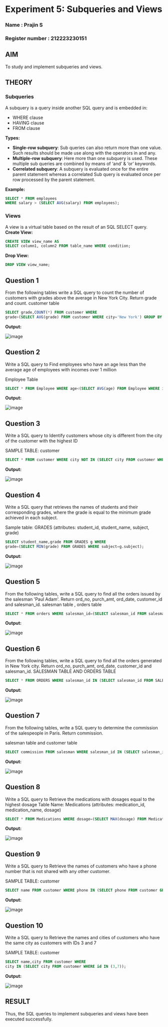 # Experiment 5: Subqueries and Views

### Name : Prajin S
### Register number : 212223230151

## AIM
To study and implement subqueries and views.

## THEORY

### Subqueries
A subquery is a query inside another SQL query and is embedded in:
- WHERE clause
- HAVING clause
- FROM clause

**Types:**
- **Single-row subquery**:
  Sub queries can also return more than one value. Such results should be made use along with the operators in and any.
- **Multiple-row subquery**:
  Here more than one subquery is used. These multiple sub queries are combined by means of ‘and’ & ‘or’ keywords.
- **Correlated subquery**:
  A subquery is evaluated once for the entire parent statement whereas a correlated Sub query is evaluated once per row processed by the parent statement.

**Example:**
```sql
SELECT * FROM employees
WHERE salary > (SELECT AVG(salary) FROM employees);
```
### Views
A view is a virtual table based on the result of an SQL SELECT query.
**Create View:**
```sql
CREATE VIEW view_name AS
SELECT column1, column2 FROM table_name WHERE condition;
```
**Drop View:**
```sql
DROP VIEW view_name;
```

**Question 1**
--
From the following tables write a SQL query to count the number of customers with grades above the average in New York City. Return grade and count.
customer table

```sql
SELECT grade,COUNT(*) FROM customer WHERE
grade>(SELECT AVG(grade) FROM customer WHERE city='New York') GROUP BY grade;
```

**Output:**

![image](https://github.com/user-attachments/assets/3d57743d-38bd-4928-ae42-8a6a146542db)


**Question 2**
---
Write a SQL query to Find employees who have an age less than the average age of employees with incomes over 1 million

Employee Table

```sql
SELECT * FROM Employee WHERE age<(SELECT AVG(age) FROM Employee WHERE income>1000000);
```

**Output:**

![image](https://github.com/user-attachments/assets/e62f8497-f56f-40e3-914f-b8ed7c8b97a4)


**Question 3**
---
Write a SQL query to Identify customers whose city is different from the city of the customer with the highest ID

SAMPLE TABLE: customer

```sql
SELECT * FROM customer WHERE city NOT IN (SELECT city FROM customer WHERE id=(SELECT MAX(ID) FROM customer));
```

**Output:**

![image](https://github.com/user-attachments/assets/eaf56e05-f3d6-498a-bb66-06ba722c93a7)


**Question 4**
---
Write a SQL query that retrieves the names of students and their corresponding grades, where the grade is equal to the minimum grade achieved in each subject.

Sample table: GRADES (attributes: student_id, student_name, subject, grade)

```sql
SELECT student_name,grade FROM GRADES g WHERE
grade=(SELECT MIN(grade) FROM GRADES WHERE subject=g.subject);
```

**Output:**

![image](https://github.com/user-attachments/assets/09478049-7730-4bf8-b1b3-533da63ac621)


**Question 5**
---
From the following tables, write a SQL query to find all the orders issued by the salesman 'Paul Adam'. Return ord_no, purch_amt, ord_date, customer_id and salesman_id.
salesman table , 
orders table

```sql
SELECT * FROM orders WHERE salesman_id=(SELECT salesman_id FROM salesman WHERE name='Paul Adam');
```

**Output:**

![image](https://github.com/user-attachments/assets/46c571cc-e9d5-4d09-b213-4a70b9dc2ade)


**Question 6**
---
From the following tables, write a SQL query to find all the orders generated in New York city. Return ord_no, purch_amt, ord_date, customer_id and salesman_id.
SALESMAN TABLE AND ORDERS TABLE

```sql
SELECT * FROM ORDERS WHERE salesman_id IN (SELECT salesman_id FROM SALESMAN WHERE city='New York');
```

**Output:**

![image](https://github.com/user-attachments/assets/5a83e287-89b5-4792-935e-36b83da8eebf)


**Question 7**
---
From the following tables, write a SQL query to determine the commission of the salespeople in Paris. Return commission.

salesman table and customer table

```sql
SELECT commission FROM salesman WHERE salesman_id IN (SELECT salesman_id FROM customer WHERE city = 'Paris');
```

**Output:**

![image](https://github.com/user-attachments/assets/5d006fb4-a37f-4b8e-b72f-5cacd283a9d5)



**Question 8**
---
Write a SQL query to Retrieve the medications with dosages equal to the highest dosage
Table Name: Medications (attributes: medication_id, medication_name, dosage)

```sql
SELECT * FROM Medications WHERE dosage=(SELECT MAX(dosage) FROM Medications);
```

**Output:**

![image](https://github.com/user-attachments/assets/f71096ae-282a-4b90-a961-6725809a6f32)


**Question 9**
---
Write a SQL query to Retrieve the names of customers who have a phone number that is not shared with any other customer.

SAMPLE TABLE: customer

```sql
SELECT name FROM customer WHERE phone IN (SELECT phone FROM customer GROUP BY phone HAVING COUNT(phone)=1);
```

**Output:**

![image](https://github.com/user-attachments/assets/1a7e2b77-ccf5-49a7-a17d-93e5c25e3c80)


**Question 10**
---
Write a SQL query to Retrieve the names and cities of customers who have the same city as customers with IDs 3 and 7

SAMPLE TABLE: customer

```sql
SELECT name,city FROM customer WHERE
city IN (SELECT city FROM customer WHERE id IN (3,7));
```

**Output:**

![image](https://github.com/user-attachments/assets/8cb3ecd9-7af9-47b2-804d-3b2b9925e55c)



## RESULT
Thus, the SQL queries to implement subqueries and views have been executed successfully.
